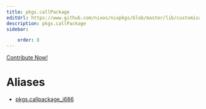 ```yaml
---
title: pkgs.callPackage
editUrl: https://www.github.com/nixos/nixpkgs/blob/master/lib/customisation.nix#L125C31
description: pkgs.callPackage
sidebar:

    order: 8
---
```


<a href="https://www.github.com/nixos/nixpkgs/blob/master/lib/customisation.nix#L125C31">Contribute Now!</a>


# Aliases

- [pkgs.callpackage_i686](/nix-doc-comments/reference/pkgs/pkgs-callpackage_i686)


